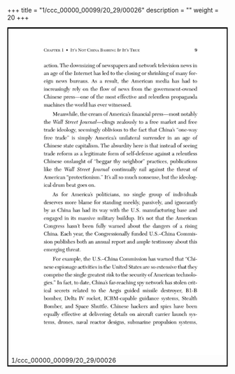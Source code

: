 +++
title = "1/ccc_00000_00099/20_29/00026"
description = ""
weight = 20
+++

<table style="border:2px solid black;max-width:800px;max-height:800px;" 
><tr><td>
<img class="center-fit-jpg"
src="/jpg_/out_jpg_dbc_026.jpg">
1/ccc_00000_00099/20_29/00026
</img></td></tr></table>
